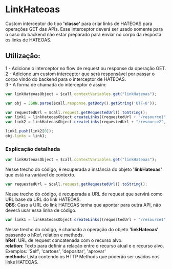 # LinkHateoas
Custom interceptor do tipo <b>'classe'</b> para criar links de HATEOAS para operações GET das APIs.
Esse interceptor deverá ser usado somente para o caso do backend não estar preparado para enviar no corpo da resposta os links de HATEOAS.
## Utilização:
1 - Adicione o interceptor no flow de request ou response da operação GET.
<br>
2 - Adicione um custom interceptor que será responsável por passar o corpo vindo do backend para o interceptor de HATEOAS.
<br>
3 - A forma de chamada do interceptor é assim:
```javascript
var linkHateoasObject = $call.contextVariables.get("linkHateoas");

var obj = JSON.parse($call.response.getBody().getString('UTF-8'));

var requestedUrl = $call.request.getRequestedUrl().toString();
var link1 = linkHateoasObject.createLinks((requestedUrl + "/resource1", "relation1", ["POST","PUT"]);
var link2 = linkHateoasObject.createLinks(requestedUrl + "/resource2", "relation2", ["GET"]);

link1.push(link2[0]);
obj.links = link1;
```
### Explicação detalhada
```javascript
var linkHateoasObject = $call.contextVariables.get("linkHateoas");
```
Nesse trecho do código, é recuperada a instância do objeto <b>'linkHateoas'</b> que está na variável de contexto.

```javascript
var requestedUrl = $call.request.getRequestedUrl().toString();
```
Nesse trecho do código, é recuperada a URL de request que servirá como URL base da URL do link HATEOAS.
<br><b>OBS</b>: Caso a URL do link HATEOAS tenha que apontar para outra API, não deverá usar essa linha de código.

```javascript
var link1 = linkHateoasObject.createLinks((requestedUrl + "/resource1", "relation1", ["POST","PUT"]);
```
Nesse trecho do código, é chamado a operação do objeto <b>'linkHateoas'</b> passando o hRef, relation e methods.
<br><b>hRef</b>: URL de request concatenada com o recurso alvo.
<br><b>relation</b>: Texto para definir a relação entre o recurso atual e o recurso alvo. Exemplos: 'Self', 'cartoes', 'depositar', 'aprovar'
<br><b>methods</b>: Lista contendo os HTTP Methods que poderão ser usados nos links HATEOAS.